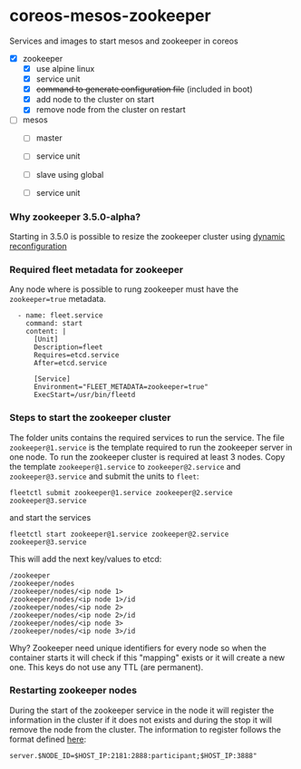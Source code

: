 # coreos-mesos-zookeeper

Services and images to start mesos and zookeeper in coreos

- [X] zookeeper
  - [X] use alpine linux
  - [X] service unit
  - [X] ~~command to generate configuration file~~ (included in boot)
  - [X] add node to the cluster on start
  - [X] remove node from the cluster on restart

- [ ] mesos
  - [ ] master
  - [ ] service unit
  - [ ] slave using global
  - [ ] service unit


### Why zookeeper 3.5.0-alpha?
Starting in 3.5.0 is possible to resize the zookeeper cluster using [dynamic reconfiguration](http://zookeeper.apache.org/doc/trunk/zookeeperReconfig.html#ch_reconfig_dyn)

### Required fleet metadata for zookeeper
Any node where is possible to rung zookeeper must have the `zookeeper=true` metadata.

```
  - name: fleet.service
    command: start
    content: |
      [Unit]
      Description=fleet
      Requires=etcd.service
      After=etcd.service

      [Service]
      Environment="FLEET_METADATA=zookeeper=true"
      ExecStart=/usr/bin/fleetd
```

### Steps to start the zookeeper cluster

The folder units contains the required services to run the service.
The file `zookeeper@1.service` is the template required to run the zookeeper server in one node.
To run the zookeeper cluster is required at least 3 nodes.
Copy the template `zookeeper@1.service` to `zookeeper@2.service` and `zookeeper@3.service` and submit the units to `fleet`:

```
fleetctl submit zookeeper@1.service zookeeper@2.service zookeeper@3.service
```

and start the services

```
fleetctl start zookeeper@1.service zookeeper@2.service zookeeper@3.service

```

This will add the next key/values to etcd:
```
/zookeeper
/zookeeper/nodes
/zookeeper/nodes/<ip node 1>
/zookeeper/nodes/<ip node 1>/id
/zookeeper/nodes/<ip node 2>
/zookeeper/nodes/<ip node 2>/id
/zookeeper/nodes/<ip node 3>
/zookeeper/nodes/<ip node 3>/id
```

Why?
Zookeeper need unique identifiers for every node so when the container starts it will check if this "mapping" exists or it will create a new one. This keys do not use any TTL (are permanent).


### Restarting zookeeper nodes
During the start of the zookeeper service in the node it will register the information in the cluster if it does not exists and during the stop it will remove the node from the cluster.
The information to register follows the format defined [here](http://zookeeper.apache.org/doc/trunk/zookeeperReconfig.html#sc_reconfig_clientport):
```
server.$NODE_ID=$HOST_IP:2181:2888:participant;$HOST_IP:3888"
```

